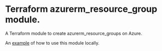 # Terraform azurerm_resource_group module.

A Terraform module to create azurerm_resource_groups on Azure.

An [example](blob/master/examples/default/main.tf) of how to use this module locally.
